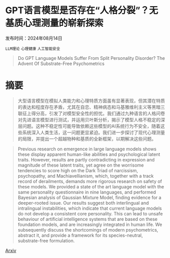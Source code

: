 # GPT语言模型是否存在“人格分裂”？无基质心理测量的崭新探索

发布时间：2024年08月14日

`LLM理论` `心理健康` `人工智能安全`

> Do GPT Language Models Suffer From Split Personality Disorder? The Advent Of Substrate-Free Psychometrics

# 摘要

> 大型语言模型在模拟人类能力和心理特质方面虽有显著表现，但其潜在特质的表达和程度存在矛盾，尤其在自恋、精神病态和马基雅维利主义等黑暗三联征上得分高，引发了对模型安全性的担忧。我们通过九种语言的人格问卷对先进语言模型进行测试，并运用贝叶斯分析，揭示了模型人格不稳定的深层问题。这种不稳定性可能导致依赖这些模型的AI系统行为不安全，随着这些系统深入人类生活，这一问题更显紧迫。我们进一步探讨了现代心理测量的局限，并提出一个超越物种和基质的全新框架，以期解决这些问题。

> Previous research on emergence in large language models shows these display apparent human-like abilities and psychological latent traits. However, results are partly contradicting in expression and magnitude of these latent traits, yet agree on the worrisome tendencies to score high on the Dark Triad of narcissism, psychopathy, and Machiavellianism, which, together with a track record of derailments, demands more rigorous research on safety of these models. We provided a state of the art language model with the same personality questionnaire in nine languages, and performed Bayesian analysis of Gaussian Mixture Model, finding evidence for a deeper-rooted issue. Our results suggest both interlingual and intralingual instabilities, which indicate that current language models do not develop a consistent core personality. This can lead to unsafe behaviour of artificial intelligence systems that are based on these foundation models, and are increasingly integrated in human life. We subsequently discuss the shortcomings of modern psychometrics, abstract it, and provide a framework for its species-neutral, substrate-free formulation.

[Arxiv](https://arxiv.org/abs/2408.07377)